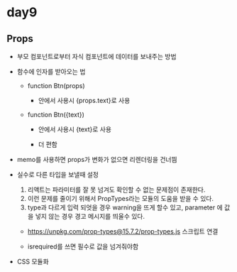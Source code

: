 # day9

## Props

- 부모 컴포넌트로부터 자식 컴포넌트에 데이터를 보내주는 방법

- 함수에 인자를 받아오는 법

    - function Btn(props)

        - 안에서 사용시 {props.text}로 사용

    - function Btn({text})

        - 안에서 사용시 {text}로 사용

        - 더 편함

- memo를 사용하면 props가 변화가 없으면 리렌더링을 건너띔

- 실수로 다른 타입을 보낼때 설정

    1. 리액트는 파라미터를 잘 못 넘겨도 확인할 수 없는 문제점이 존재한다.
    2. 이런 문제를 줄이기 위해서 PropTypes라는 모듈의 도움을 받을 수 있다.
    3. type과 다르게 입력 되엇을 경우 warning을 뜨게 할수 있고, parameter 에 값을 넣지 않는 경우 경고 메시지를 띄울수 있다.

    - https://unpkg.com/prop-types@15.7.2/prop-types.js 스크립트 연결

    - isrequired를 쓰면 필수로 값을 넘겨줘야함

- CSS 모듈화